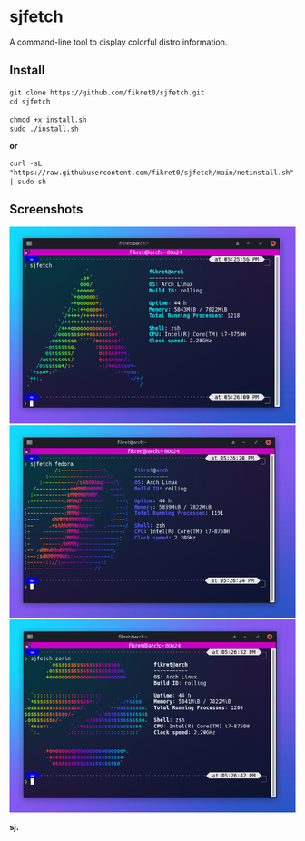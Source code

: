 # sjfetch
A command-line tool to display colorful distro information.

## Install
```
git clone https://github.com/fikret0/sjfetch.git
cd sjfetch

chmod +x install.sh
sudo ./install.sh
```

**or**

```
curl -sL "https://raw.githubusercontent.com/fikret0/sjfetch/main/netinstall.sh" | sudo sh
```

## Screenshots

![](assets/ss1.png)
![](assets/ss2.png)
![](assets/ss3.png)

**sj.**